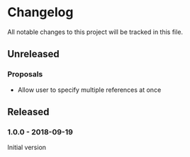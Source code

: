 # Changelog

<!-- markdownlint-disable no-duplicate-header -->

<!-- Format taken from https://github.com/olivierlacan/keep-a-changelog -->

All notable changes to this project will be tracked in this file.

## Unreleased

### Proposals

* Allow user to specify multiple references at once

## Released

### 1.0.0 - 2018-09-19

Initial version
